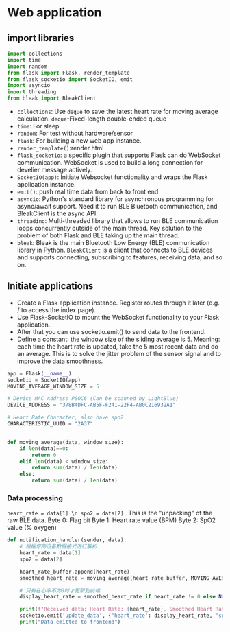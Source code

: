 # Web application 
## import libraries
```python
import collections
import time
import random
from flask import Flask, render_template
from flask_socketio import SocketIO, emit
import asyncio
import threading
from bleak import BleakClient
```

- `collections`: Use `deque` to save the latest heart rate for moving average calculation. `deque`-Fixed-length double-ended queue
- `time`: For sleep
- `random`: For test without hardware/sensor
- `flask`: For building a new web app instance.
- `render_template()`:render html
- `flask_socketio`: a specific plugin that supports Flask can do WebSocket communication. WebSocket is used to build a long connection for develier message actively.
- `SocketIO(app)`: Initiate Websocket functionality and wraps the Flask application instance.
- `emit()`: push real time data from back to front end.
- `asyncio`: Python's standard library for asynchronous programming for async/await support. Need it to run BLE Bluetooth communication, and BleakClient is the async API.
- `threading`: Multi-threaded library that allows to run BLE communication loops concurrently outside of the main thread. Key solution to the problem of both Flask and BLE taking up the main thread.
- `bleak`: Bleak is the main Bluetooth Low Energy (BLE) communication library in Python. `BleakClient` is a client that connects to BLE devices and supports connecting, subscribing to features, receiving data, and so on.

## Initiate applications
- Create a Flask application instance. Register routes through it later (e.g. / to access the index page).
- Use Flask-SocketIO to mount the WebSocket functionality to your Flask application.
- After that you can use socketio.emit() to send data to the frontend.
- Define a constant: the window size of the sliding average is 5. Meaning: each time the heart rate is updated, take the 5 most recent data and do an average. This is to solve the jitter problem of the sensor signal and to improve the data smoothness.

```python
app = Flask(__name__)
socketio = SocketIO(app)
MOVING_AVERAGE_WINDOW_SIZE = 5

# Device MAC Address PSOC6 (Can be scanned by LightBlue) 
DEVICE_ADDRESS = "378B4DFC-AB5F-F241-22F4-AB0C216932A1"

# Heart Rate Character, also have spo2
CHARACTERISTIC_UUID = "2A37"  


def moving_average(data, window_size):
    if len(data)==0:
        return 0
    elif len(data) < window_size:
        return sum(data) / len(data)
    else:
        return sum(data) / len(data)
```

### Data processing
`heart_rate = data[1] \n spo2 = data[2] `
This is the "unpacking" of the raw BLE data.
Byte 0: Flag bit 
Byte 1: Heart rate value (BPM) 
Byte 2: SpO2 value (% oxygen)


```python
def notification_handler(sender, data):
    # 根据您的设备数据格式进行解析
    heart_rate = data[1]
    spo2 = data[2]

    heart_rate_buffer.append(heart_rate)
    smoothed_heart_rate = moving_average(heart_rate_buffer, MOVING_AVERAGE_WINDOW_SIZE)

    # 只有在心率不为0时才更新到前端
    display_heart_rate = smoothed_heart_rate if heart_rate != 0 else None

    print(f"Received data: Heart Rate: {heart_rate}, Smoothed Heart Rate: {smoothed_heart_rate},spo2 : {spo2}, Raw Data: {data}")
    socketio.emit('update_data', {'heart_rate': display_heart_rate, 'spo2': spo2}, namespace='/')
    print("Data emitted to frontend")
```
